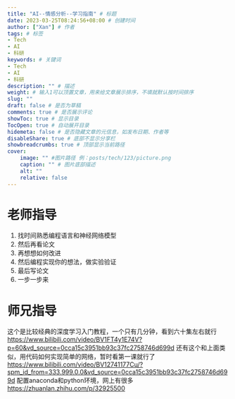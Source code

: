 ```yaml
---
title: "AI--情感分析--学习指南" # 标题
date: 2023-03-25T08:24:56+08:00 # 创建时间
author: ["Xan"] # 作者
tags: # 标签
- Tech
- AI
- 科研
keywords: # 关键词
- Tech
- AI
- 科研
description: "" # 描述
weight: # 输入1可以顶置文章，用来给文章展示排序，不填就默认按时间排序
slug: ""
draft: false # 是否为草稿
comments: true # 是否展示评论
showToc: true # 显示目录
TocOpen: true # 自动展开目录
hidemeta: false # 是否隐藏文章的元信息，如发布日期、作者等
disableShare: true # 底部不显示分享栏
showbreadcrumbs: true # 顶部显示当前路径
cover:
    image: "" #图片路径 例：posts/tech/123/picture.png
    caption: "" # 图片底部描述
    alt: ""
    relative: false
---
```


# 老师指导
1. 找时间熟悉编程语言和神经网络模型
2. 然后再看论文
3. 再想想如何改进
4. 然后编程实现你的想法，做实验验证
5. 最后写论文
6. 一步一步来
# 师兄指导
这个是比较经典的深度学习入门教程，一个只有几分钟，看到六十集左右就行
https://www.bilibili.com/video/BV1FT4y1E74V?p=60&vd_source=0cca15c3951bb93c37fc2758746d699d
还有这个和上面类似，用代码如何实现简单的网络，暂时看第一课就行了 
https://www.bilibili.com/video/BV12741177Cu/?spm_id_from=333.999.0.0&vd_source=0cca15c3951bb93c37fc2758746d699d
配置anaconda和python环境，网上有很多
https://zhuanlan.zhihu.com/p/32925500